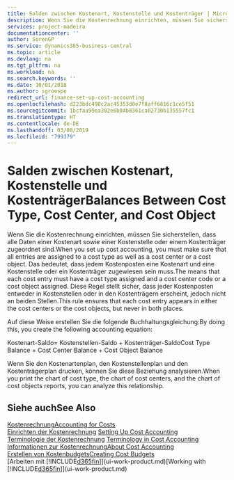 ```yaml
---
title: Salden zwischen Kostenart, Kostenstelle und Kostenträger | Microsoft Docs
description: Wenn Sie die Kostenrechnung einrichten, müssen Sie sicherstellen, dass alle Daten einer Kostenart sowie einer Kostenstelle oder einem Kostenträger zugeordnet sind. Das bedeutet, dass jedem Kostenposten eine Kostenart und eine Kostenstelle oder ein Kostenträger zugewiesen sein muss. Diese Regel stellt sicher, dass jeder Kostenposten entweder in Kostenstellen oder in den Kostenträgern erscheint, jedoch nicht an beiden Stellen.
services: project-madeira
documentationcenter: ''
author: SorenGP
ms.service: dynamics365-business-central
ms.topic: article
ms.devlang: na
ms.tgt_pltfrm: na
ms.workload: na
ms.search.keywords: ''
ms.date: 10/01/2018
ms.author: sgroespe
redirect_url: finance-set-up-cost-accounting
ms.openlocfilehash: d223bdc490c2ac45353d0e7f8aff6816c1ce5f51
ms.sourcegitcommit: 1bcfaa99ea302e6b84b8361ca02730b135557fc1
ms.translationtype: HT
ms.contentlocale: de-DE
ms.lasthandoff: 03/08/2019
ms.locfileid: "799379"
---
```

# <a name="balances-between-cost-type-cost-center-and-cost-object"></a><span data-ttu-id="f4a53-105">Salden zwischen Kostenart, Kostenstelle und Kostenträger</span><span class="sxs-lookup"><span data-stu-id="f4a53-105">Balances Between Cost Type, Cost Center, and Cost Object</span></span>
<span data-ttu-id="f4a53-106">Wenn Sie die Kostenrechnung einrichten, müssen Sie sicherstellen, dass alle Daten einer Kostenart sowie einer Kostenstelle oder einem Kostenträger zugeordnet sind.</span><span class="sxs-lookup"><span data-stu-id="f4a53-106">When you set up cost accounting, you must make sure that all entries are assigned to a cost type as well as a cost center or a cost object.</span></span> <span data-ttu-id="f4a53-107">Das bedeutet, dass jedem Kostenposten eine Kostenart und eine Kostenstelle oder ein Kostenträger zugewiesen sein muss.</span><span class="sxs-lookup"><span data-stu-id="f4a53-107">The means that each cost entry must have a cost type assigned and a cost center code or a cost object assigned.</span></span> <span data-ttu-id="f4a53-108">Diese Regel stellt sicher, dass jeder Kostenposten entweder in Kostenstellen oder in den Kostenträgern erscheint, jedoch nicht an beiden Stellen.</span><span class="sxs-lookup"><span data-stu-id="f4a53-108">This rule ensures that each cost entry appears in either the cost centers or the cost objects, but never in both places.</span></span>  

 <span data-ttu-id="f4a53-109">Auf diese Weise erstellen Sie die folgende Buchhaltungsgleichung:</span><span class="sxs-lookup"><span data-stu-id="f4a53-109">By doing this, you create the following accounting equation:</span></span>  

 <span data-ttu-id="f4a53-110">Kostenart-Saldo= Kostenstellen-Saldo + Kostenträger-Saldo</span><span class="sxs-lookup"><span data-stu-id="f4a53-110">Cost Type Balance = Cost Center Balance + Cost Object Balance</span></span>  

 <span data-ttu-id="f4a53-111">Wenn Sie den Kostenartenplan, den Kostenstellenplan und den Kostenträgerplan drucken, können Sie diese Beziehung analysieren.</span><span class="sxs-lookup"><span data-stu-id="f4a53-111">When you print the chart of cost type, the chart of cost centers, and the chart of cost objects reports, you can analyze this relationship.</span></span>  

## <a name="see-also"></a><span data-ttu-id="f4a53-112">Siehe auch</span><span class="sxs-lookup"><span data-stu-id="f4a53-112">See Also</span></span>  
[<span data-ttu-id="f4a53-113">Kostenrechnung</span><span class="sxs-lookup"><span data-stu-id="f4a53-113">Accounting for Costs</span></span>](finance-manage-cost-accounting.md)  
 <span data-ttu-id="f4a53-114">[Einrichten der Kostenrechnung](finance-set-up-cost-accounting.md) </span><span class="sxs-lookup"><span data-stu-id="f4a53-114">[Setting Up Cost Accounting](finance-set-up-cost-accounting.md) </span></span>  
 <span data-ttu-id="f4a53-115">[Terminologie der Kostenrechnung](finance-terminology-in-cost-accounting.md) </span><span class="sxs-lookup"><span data-stu-id="f4a53-115">[Terminology in Cost Accounting](finance-terminology-in-cost-accounting.md) </span></span>  
 [<span data-ttu-id="f4a53-116">Informationen zur Kostenrechnung</span><span class="sxs-lookup"><span data-stu-id="f4a53-116">About Cost Accounting</span></span>](finance-about-cost-accounting.md)  
 [<span data-ttu-id="f4a53-117">Erstellen von Kostenbudgets</span><span class="sxs-lookup"><span data-stu-id="f4a53-117">Creating Cost Budgets</span></span>](finance-create-cost-budgets.md)  
 <span data-ttu-id="f4a53-118">[Arbeiten mit [!INCLUDE[d365fin](includes/d365fin_md.md)]](ui-work-product.md)</span><span class="sxs-lookup"><span data-stu-id="f4a53-118">[Working with [!INCLUDE[d365fin](includes/d365fin_md.md)]](ui-work-product.md)</span></span>
